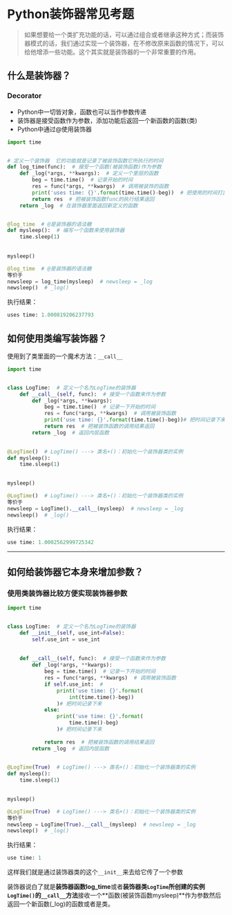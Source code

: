 # Python装饰器常见考题

> 如果想要给一个类扩充功能的话，可以通过组合或者继承这种方式；而装饰器模式的话，我们通过实现一个装饰器，在不修改原来函数的情况下，可以给他增添一些功能。这个其实就是装饰器的一个非常重要的作用。

## 什么是装饰器？

### Decorator

* Python中一切皆对象，函数也可以当作参数传递
* 装饰器是接受函数作为参数，添加功能后返回一个新函数的函数(类)
* Python中通过@使用装饰器

```python
import time


# 定义一个装饰器  它的功能就是记录了被装饰函数它所执行的时间
def log_time(func):  # 接受一个函数(被装饰函数)作为参数
    def _log(*args, **kwargs):  # 定义一个里层的函数
        beg = time.time()  # 记录开始的时间
        res = func(*args, **kwargs)  # 调用被装饰的函数
        print('uses time: {}'.format(time.time()-beg))  # 把使用的时间打出来
        return res  # 把被装饰函数func的执行结果返回
    return _log  # 在装饰器里面返回新定义的函数


@log_time  # @是装饰器的语法糖
def mysleep():  # 编写一个函数来使用装饰器
    time.sleep(1)
    
    
mysleep()    
```

```python
@log_time  # @是装饰器的语法糖
等价于
newsleep = log_time(mysleep)  # newsleep = _log
newsleep()  # _log()
```

执行结果：

```python
uses time: 1.000819206237793
```



## 如何使用类编写装饰器？

使用到了类里面的一个魔术方法：`__call__`

```python
import time


class LogTime:  # 定义一个名为LogTime的装饰器
    def __call__(self, func):  # 接受一个函数来作为参数
        def _log(*args, **kwargs):
            beg = time.time()  # 记录一下开始的时间
            res = func(*args, **kwargs)  # 调用被装饰函数
            print('use time: {}'.format(time.time()-beg))# 把时间记录下来
            return res  # 把被装饰函数的调用结果返回
        return _log  # 返回内层函数
    

@LogTime()  # LogTime() ---> 类名+()：初始化一个装饰器类的实例
def mysleep():
    time.sleep(1)

    
mysleep()

```

```python
@LogTime()  # LogTime() ---> 类名+()：初始化一个装饰器类的实例
等价于
newsleep = LogTime().__call__(mysleep)  # newsleep = _log
newsleep()  # _log()
```

执行结果：

```python
use time: 1.0002562999725342
```

---

## 如何给装饰器它本身来增加参数？

### 使用类装饰器比较方便实现装饰器参数

```python
import time


class LogTime:  # 定义一个名为LogTime的装饰器
    def __init__(self, use_int=False):
        self.use_int = use_int
        
        
    def __call__(self, func):  # 接受一个函数来作为参数
        def _log(*args, **kwargs):
            beg = time.time()  # 记录一下开始的时间
            res = func(*args, **kwargs)  # 调用被装饰函数
            if self.use_int:  #     
                print('use time: {}'.format(
                    int(time.time()-beg))
                )# 把时间记录下来
            else:
                print('use time: {}'.format(
                    time.time()-beg)
                )# 把时间记录下来     
                      
            return res  # 把被装饰函数的调用结果返回
        return _log  # 返回内层函数
    

@LogTime(True)  # LogTime() ---> 类名+()：初始化一个装饰器类的实例
def mysleep():
    time.sleep(1)

    
mysleep()

```

```python
@LogTime(True)  # LogTime() ---> 类名+()：初始化一个装饰器类的实例
等价于
newsleep = LogTime(True).__call__(mysleep)  # newsleep = _log
newsleep()  # _log()
```



执行结果：

```python
use time: 1
```

这样我们就是通过装饰器类的这个`__init__`来去给它传了一个参数

装饰器说白了就是**装饰器函数log_time**或者**装饰器类`LogTime`所创建的实例`LogTime()`的`__call__`方法**接收一个**函数(被装饰函数mysleep)**作为参数然后返回一个新函数(_log)的函数或者是类。


